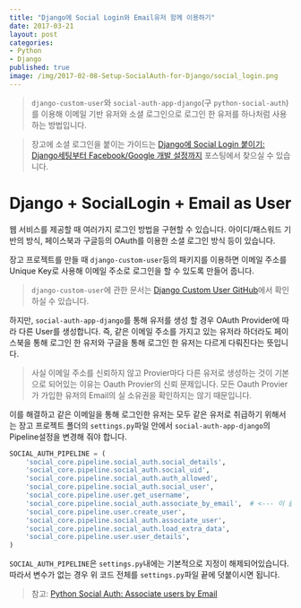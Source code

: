 ```yaml
---
title: "Django에 Social Login와 Email유저 함께 이용하기"
date: 2017-03-21
layout: post
categories:
- Python
- Django
published: true
image: /img/2017-02-08-Setup-SocialAuth-for-Django/social_login.png
---
```


> `django-custom-user`와 `social-auth-app-django`(구 `python-social-auth`)를 이용해 이메일 기반 유저와 소셜 로그인으로 로그인 한 유저를 하나처럼 사용하는 방법입니다.

> 장고에 소셜 로그인을 붙이는 가이드는 [Django에 Social Login 붙이기: Django세팅부터 Facebook/Google 개발 설정까지](/2017/02/08/Setup-SocialAuth-for-Django/) 포스팅에서 찾으실 수 있습니다.

# Django + SocialLogin + Email as User

웹 서비스를 제공할 때 여러가지 로그인 방법을 구현할 수 있습니다. 아이디/패스워드 기반의 방식, 페이스북과 구글등의 OAuth를 이용한 소셜 로그인 방식 등이 있습니다.

장고 프로젝트를 만들 때 `django-custom-user`등의 패키지를 이용하면 이메일 주소를 Unique Key로 사용해 이메일 주소로 로그인을 할 수 있도록 만들어 줍니다.

> `django-custom-user`에 관한 문서는 [Django Custom User GitHub](https://github.com/jcugat/django-custom-user#django-custom-user)에서 확인하실 수 있습니다.

하지만, `social-auth-app-django`를 통해 유저를 생성 할 경우 OAuth Provider에 따라 다른 User를 생성합니다. 즉, 같은 이메일 주소를 가지고 있는 유저라 하더라도 페이스북을 통해 로그인 한 유저와 구글을 통해 로그인 한 유저는 다르게 다뤄진다는 뜻입니다.

> 사실 이메일 주소를 신뢰하지 않고 Provier마다 다른 유저로 생성하는 것이 기본으로 되어있는 이유는 Oauth Provier의 신뢰 문제입니다. 모든 Oauth Provier가 가입한 유저의 Email의 실 소유권을 확인하지는 않기 때문입니다.

이를 해결하고 같은 이메일을 통해 로그인한 유저는 모두 같은 유저로 취급하기 위해서는 장고 프로젝트 폴더의 `settings.py`파일 안에서 `social-auth-app-django`의 Pipeline설정을 변경해 줘야 합니다.

```python
SOCIAL_AUTH_PIPELINE = (
    'social_core.pipeline.social_auth.social_details',
    'social_core.pipeline.social_auth.social_uid',
    'social_core.pipeline.social_auth.auth_allowed',
    'social_core.pipeline.social_auth.social_user',
    'social_core.pipeline.user.get_username',
    'social_core.pipeline.social_auth.associate_by_email',  # <--- 이 줄이 핵심입니다.
    'social_core.pipeline.user.create_user',
    'social_core.pipeline.social_auth.associate_user',
    'social_core.pipeline.social_auth.load_extra_data',
    'social_core.pipeline.user.user_details',
)
```

`SOCIAL_AUTH_PIPELINE`은 `settings.py`내에는 기본적으로 지정이 해제되어있습니다. 따라서 변수가 없는 경우 위 코드 전체를 `settings.py`파일 끝에 덧붙이시면 됩니다.

> 참고: [Python Social Auth: Associate users by Email](http://python-social-auth.readthedocs.io/en/latest/use_cases.html#associate-users-by-email)
